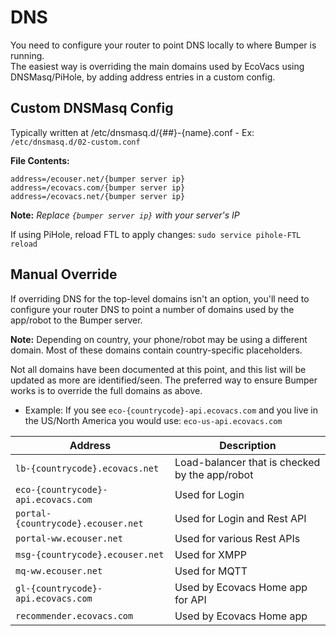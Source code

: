 # DNS
You need to configure your router to point DNS locally to where Bumper is running.  
The easiest way is overriding the main domains used by EcoVacs using DNSMasq/PiHole, by adding address entries in a custom config.

## Custom DNSMasq Config

Typically written at /etc/dnsmasq.d/{##}-{name}.conf
    - Ex: `/etc/dnsmasq.d/02-custom.conf`

**File Contents:**
````
address=/ecouser.net/{bumper server ip}
address=/ecovacs.com/{bumper server ip}
address=/ecovacs.net/{bumper server ip}
````
**Note:** *Replace `{bumper server ip}` with your server's IP*

If using PiHole, reload FTL to apply changes:
`sudo service pihole-FTL reload`

## Manual Override

If overriding DNS for the top-level domains isn't an option, you'll need to configure your router DNS to point a number of domains used by the app/robot to the Bumper server.  

**Note:** Depending on country, your phone/robot may be using a different domain.  Most of these domains contain country-specific placeholders.  

Not all domains have been documented at this point, and this list will be updated as more are identified/seen. The preferred way to ensure Bumper works is to override the full domains as above.

  - Example: If you see `eco-{countrycode}-api.ecovacs.com` and you live in the US/North America you would use: `eco-us-api.ecovacs.com`

| Address | Description |
|--|--|
| `lb-{countrycode}.ecovacs.net` | Load-balancer that is checked by the app/robot |
| `eco-{countrycode}-api.ecovacs.com` | Used for Login |
| `portal-{countrycode}.ecouser.net` | Used for Login and Rest API |
| `portal-ww.ecouser.net` | Used for various Rest APIs |
| `msg-{countrycode}.ecouser.net` | Used for XMPP |
| `mq-ww.ecouser.net` | Used for MQTT |
| `gl-{countrycode}-api.ecovacs.com` | Used by Ecovacs Home app for API |
| `recommender.ecovacs.com` | Used by Ecovacs Home app |